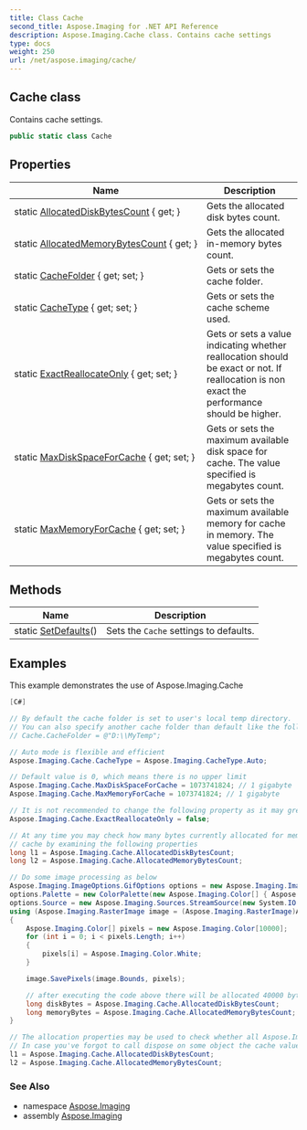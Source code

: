 ```yaml
---
title: Class Cache
second_title: Aspose.Imaging for .NET API Reference
description: Aspose.Imaging.Cache class. Contains cache settings
type: docs
weight: 250
url: /net/aspose.imaging/cache/
---
```

## Cache class

Contains cache settings.

```csharp
public static class Cache
```

## Properties

| Name | Description |
| --- | --- |
| static [AllocatedDiskBytesCount](../../aspose.imaging/cache/allocateddiskbytescount/) { get; } | Gets the allocated disk bytes count. |
| static [AllocatedMemoryBytesCount](../../aspose.imaging/cache/allocatedmemorybytescount/) { get; } | Gets the allocated in-memory bytes count. |
| static [CacheFolder](../../aspose.imaging/cache/cachefolder/) { get; set; } | Gets or sets the cache folder. |
| static [CacheType](../../aspose.imaging/cache/cachetype/) { get; set; } | Gets or sets the cache scheme used. |
| static [ExactReallocateOnly](../../aspose.imaging/cache/exactreallocateonly/) { get; set; } | Gets or sets a value indicating whether reallocation should be exact or not. If reallocation is non exact the performance should be higher. |
| static [MaxDiskSpaceForCache](../../aspose.imaging/cache/maxdiskspaceforcache/) { get; set; } | Gets or sets the maximum available disk space for cache. The value specified is megabytes count. |
| static [MaxMemoryForCache](../../aspose.imaging/cache/maxmemoryforcache/) { get; set; } | Gets or sets the maximum available memory for cache in memory. The value specified is megabytes count. |

## Methods

| Name | Description |
| --- | --- |
| static [SetDefaults](../../aspose.imaging/cache/setdefaults/)() | Sets the `Cache` settings to defaults. |

## Examples

This example demonstrates the use of Aspose.Imaging.Cache

```csharp
[C#]

// By default the cache folder is set to user's local temp directory.
// You can also specify another cache folder than default like the following:
// Cache.CacheFolder = @"D:\\MyTemp";

// Auto mode is flexible and efficient
Aspose.Imaging.Cache.CacheType = Aspose.Imaging.CacheType.Auto;

// Default value is 0, which means there is no upper limit
Aspose.Imaging.Cache.MaxDiskSpaceForCache = 1073741824; // 1 gigabyte
Aspose.Imaging.Cache.MaxMemoryForCache = 1073741824; // 1 gigabyte

// It is not recommended to change the following property as it may greatly affect the performance
Aspose.Imaging.Cache.ExactReallocateOnly = false;

// At any time you may check how many bytes currently allocated for memory or disk 
// cache by examining the following properties
long l1 = Aspose.Imaging.Cache.AllocatedDiskBytesCount;
long l2 = Aspose.Imaging.Cache.AllocatedMemoryBytesCount;

// Do some image processing as below
Aspose.Imaging.ImageOptions.GifOptions options = new Aspose.Imaging.ImageOptions.GifOptions();
options.Palette = new ColorPalette(new Aspose.Imaging.Color[] { Aspose.Imaging.Color.Red, Aspose.Imaging.Color.Blue, Aspose.Imaging.Color.Black, Aspose.Imaging.Color.White });
options.Source = new Aspose.Imaging.Sources.StreamSource(new System.IO.MemoryStream(), true);
using (Aspose.Imaging.RasterImage image = (Aspose.Imaging.RasterImage)Aspose.Imaging.Image.Create(options, 100, 100))
{
    Aspose.Imaging.Color[] pixels = new Aspose.Imaging.Color[10000];
    for (int i = 0; i < pixels.Length; i++)
    {
        pixels[i] = Aspose.Imaging.Color.White;
    }

    image.SavePixels(image.Bounds, pixels);

    // after executing the code above there will be allocated 40000 bytes in-memory.
    long diskBytes = Aspose.Imaging.Cache.AllocatedDiskBytesCount;
    long memoryBytes = Aspose.Imaging.Cache.AllocatedMemoryBytesCount;
}

// The allocation properties may be used to check whether all Aspose.Imaging objects were properly disposed.
// In case you've forgot to call dispose on some object the cache values will be different than 0.            
l1 = Aspose.Imaging.Cache.AllocatedDiskBytesCount;
l2 = Aspose.Imaging.Cache.AllocatedMemoryBytesCount;
```

### See Also

* namespace [Aspose.Imaging](../../aspose.imaging/)
* assembly [Aspose.Imaging](../../)


